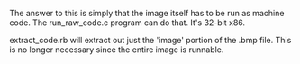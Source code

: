 The answer to this is simply that the image itself has to be run as
machine code. The run_raw_code.c program can do that. It's 32-bit x86.

extract_code.rb will extract out just the 'image' portion of the .bmp
file. This is no longer necessary since the entire image is runnable.
